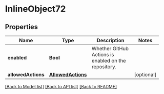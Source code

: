 # InlineObject72

## Properties
Name | Type | Description | Notes
------------ | ------------- | ------------- | -------------
**enabled** | **Bool** | Whether GitHub Actions is enabled on the repository. | 
**allowedActions** | [**AllowedActions**](AllowedActions.md) |  | [optional] 

[[Back to Model list]](../README.md#documentation-for-models) [[Back to API list]](../README.md#documentation-for-api-endpoints) [[Back to README]](../README.md)


